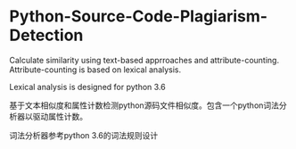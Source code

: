 # Python-Source-Code-Plagiarism-Detection
Calculate similarity using text-based apprroaches and attribute-counting. Attribute-counting is based on lexical analysis.

Lexical analysis is designed for python 3.6

基于文本相似度和属性计数检测python源码文件相似度。包含一个python词法分析器以驱动属性计数。

词法分析器参考python 3.6的词法规则设计
